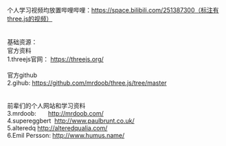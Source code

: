 个人学习视频均放置哔哩哔哩：https://space.bilibili.com/251387300（标注有three.js的视频）
<br><br><br>基础资源：
<br>官方资料
<br>1.threejs官网： https://threejs.org/
<br><br>官方github
<br>2.gihub:        https://github.com/mrdoob/three.js/tree/master
<br><br><br>前辈们的个人网站和学习资料
<br>3.mrdoob:            http://mrdoob.com/ 
<br>4.supereggbert       http://www.paulbrunt.co.uk/
<br>5.alteredq           http://alteredqualia.com/
<br>6.Emil Persson:      http://www.humus.name/
      


